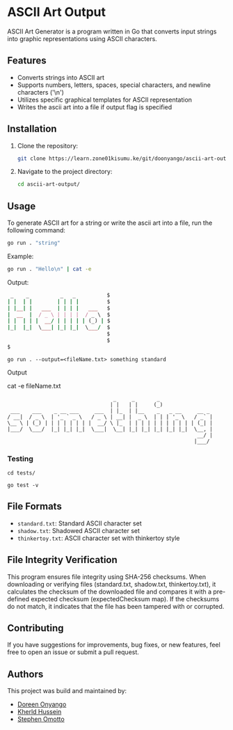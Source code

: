 # ASCII Art Output

ASCII Art Generator is a program written in Go that converts input strings into graphic representations using ASCII characters.

## Features

- Converts strings into ASCII art
- Supports numbers, letters, spaces, special characters, and newline characters ('\n')
- Utilizes specific graphical templates for ASCII representation
- Writes the ascii art into a file if output flag is specified

## Installation

1. Clone the repository:

    ```bash
    git clone https://learn.zone01kisumu.ke/git/doonyango/ascii-art-output.git
    ```

2. Navigate to the project directory:

    ```bash
    cd ascii-art-output/
    ```


## Usage

To generate ASCII art for a string or write the ascii art into a file, run the following command:

```bash
go run . "string"
```

Example:

```bash
go run . "Hello\n" | cat -e
```

Output:

```ruby
 _    _          _   _          $
| |  | |        | | | |         $
| |__| |   ___  | | | |   ___   $
|  __  |  / _ \ | | | |  / _ \  $
| |  | | |  __/ | | | | | (_) | $
|_|  |_|  \___| |_| |_|  \___/  $
                                $
                                $
$                                                  
```
```
go run . --output=<fileName.txt> something standard
```
Output

cat -e fileName.txt
```
                                  _     _       _                  
                                 | |   | |     (_)                 
 ___    ___    _ __ ___     ___  | |_  | |__    _   _ __     __ _  
/ __|  / _ \  | '_ ` _ \   / _ \ | __| |  _ \  | | | '_ \   / _` | 
\__ \ | (_) | | | | | | | |  __/ \ |_  | | | | | | | | | | | (_| | 
|___/  \___/  |_| |_| |_|  \___|  \__| |_| |_| |_| |_| |_|  \__, | 
                                                             __/ | 
                                                            |___/  
```

### Testing
```
cd tests/
```
```
go test -v
```



## File Formats

- `standard.txt`: Standard ASCII character set
- `shadow.txt`: Shadowed ASCII character set
- `thinkertoy.txt`: ASCII character set with thinkertoy style

## File Integrity Verification

This program ensures file integrity using SHA-256 checksums. When downloading or verifying files (standard.txt, shadow.txt, thinkertoy.txt), it calculates the checksum of the downloaded file and compares it with a pre-defined expected checksum (expectedChecksum map). If the checksums do not match, it indicates that the file has been tampered with or corrupted.

## Contributing

If you have suggestions for improvements, bug fixes, or new features, feel free to open an issue or submit a pull request.

## Authors

This project was build and maintained by:

 * [Doreen Onyango](https://github.com/Doreen-Onyango)
 * [Kherld Hussein](https://github.com/kherldhussein)
 * [Stephen Omotto](https://github.com/somotto)